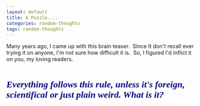 ```yaml
---
layout: default
title: A Puzzle....
categories: random-thoughts
tags: random-thoughts
---
```


  <p>Many years ago, I came up with this brain teaser.  Since It don't recall ever trying it on anyone, I'm not sure how difficult it is.  So, I figured I'd inflict it on you, my loving readers.</p> <p><strong><em></em></strong> </p> <p><strong><em><font face="Comic Sans MS" color="#000080" size="5">Everything follows this rule, unless it's foreign, scientifical or just plain weird. What is it?</font></em></strong></p>